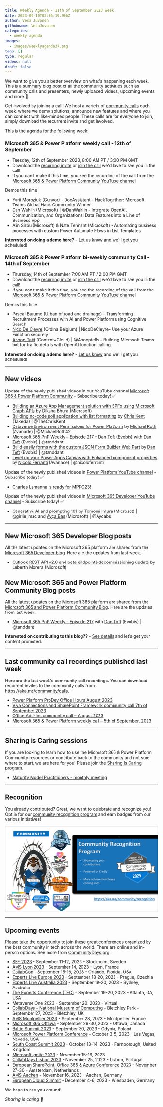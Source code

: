 ```yaml
---
title: Weekly Agenda - 11th of September 2023 week
date: 2023-09-10T02:36:19.906Z
author: Vesa Juvonen
githubname: VesaJuvonen
categories:
  - weekly agenda
images:
  - images/weeklyagenda37.png
tags: []
type: regular
videos: null
draft: false
---
```


We want to give you a better overview on what's happening each week. This is a summary blog post of all the community activities such as community calls and presenters, newly uploaded videos, upcoming events and more 🚀

Get involved by joining a call! We host a variety of [community calls](https://aka.ms/community/calls) each week, where we demo solutions, announce new features and where you can connect with like-minded people. These calls are for everyone to join, simply download the recurrent invite and get involved.

This is the agenda for the following week:

### Microsoft 365 & Power Platform weekly call - 12th of September

* Tuesday, 12th of September 2023, 8:00 AM PT / 3:00 PM GMT
* Download the [recurring invite](https://aka.ms/m365-dev-call) or [join the call](https://aka.ms/m365-dev-call-join) we'd love to see you in the call!
* If you can't make it this time, you see the recording of the call from the [Microsoft 365 & Power Platform Community YouTube channel](https://www.youtube.com/playlist?list=PLR9nK3mnD-OUQOW86tT5dkCRQAVGY7DlH)

Demos this time

* Yurii Moroziuk (Gunvor) - DocAssistant - HackTogether: Microsoft Teams Global Hack Community Winner
* [Dan Wahlin](https://twitter.com/DanWahlin) (Microsoft) | @DanWahlin - Integrate OpenAI, Communication, and Organizational Data Features into a Line of Business App
* Alin Sirbu  (Microsoft) & Nate Tennant (Microsoft) - Automating business processes with custom Power Automate Flows in List Templates

**Interested on doing a demo here?** - [Let us know](https://aka.ms/community/request/demo) and we'll get you scheduled!

### Microsoft 365 & Power Platform bi-weekly community Call - 14th of September

* Thursday, 14th of September 7:00 AM PT / 2:00 PM GMT
* Download the [recurring invite](https://aka.ms/spdev-sig-call) or [join the call](https://aka.ms/spdev-sig-call-join) we'd love to see you in the call!
* If you can't make it this time, you see the recording of the call from the [Microsoft 365 & Power Platform Community YouTube channel](https://www.youtube.com/watch?v=gAqUr9wa2_0&list=PLR9nK3mnD-OURfm5Ypu-wK52cxBv_gXCA)

Demos this time

* Pascal Burume (Urban of road and drainage) - Transforming Recruitment Processes with AI and Power Platform using Cognitive Search
* [Nico De Cleyre](https://twitter.com/NicoDeCleyre) (Ordina Belgium) | NicoDeCleyre- Use your Azure Function securely
* [Anoop Tatti](https://twitter.com/anooptells) (Content+Cloud) | @Anooptells - Building Microsoft Teams bot for traffic details with OpenAI function calling

**Interested on doing a demo here?** - [Let us know](https://aka.ms/community/request/demo) and we'll get you scheduled!

---

## New videos 

Update of the newly published videos in our YouTube channel [Microsoft 365 & Power Platform Community](https://www.youtube.com/channel/UC_mKdhw-V6CeCM7gTo_Iy7w) - Subscribe today! ✅

* [Building an Azure App Management solution with SPFx using Microsoft Graph APIs](https://www.youtube.com/watch?v=WCwUP4BKe-g) by Diksha Bhura (Microsoft)
* [Building no-code poll application with list formatting](https://www.youtube.com/watch?v=Qwx_BtYOGjw) by  [Chris Kent](https://twitter.com/theChrisKent) (Takeda) | @TheChrisKent
* [Dataverse Environment Permissions for Power Platform](https://www.youtube.com/watch?v=0j_9cYkQpc0) by [Michael Roth](https://twitter.com/michaelroth42) (Avanade) | @MichaelRoth42
* [Microsoft 365 PnP Weekly – Episode 217 – Dan Toft (Evobis)](https://www.youtube.com/watch?v=WtoR_GNlGak&) with [Dan Toft](tanddant) (Evobis) | @tanddant
* [Build easily forms with the custom JSON Form Builder Web Part](https://www.youtube.com/watch?v=NCJUMZjCh2U) by [Dan Toft](tanddant) (Evobis) | @tanddant
* [Level up your Power Apps Canvas with Enhanced component properties](https://www.youtube.com/watch?v=jiTvxYAqJjM) by [Nicolò Ferranti](https://twitter.com/nicoloferranti)  (Avanade) | @nicoloferranti

Update of the newly published videos in [Power Platform YouTube channel](https://www.youtube.com/@mspowerplatform) - Subscribe today! ✅

* [Charles Lamanna is ready for MPPC23!](https://www.youtube.com/watch?v=ENn5wT873wo)


Update of the newly published videos in [Microsoft 365 Developer YouTube channel](https://www.youtube.com/@Microsoft365Developer) - Subscribe today! ✅

* [Generative AI and prompting 101](https://www.youtube.com/watch?v=PGI6oxbcYDc) by [Tomomi Imura](https://twitter.com/girlie_mac) (Microsot) | @girlie_mac and [Ayça Baş](https://twitter.com/aycabs) (Microsoft) | @Aycabs

---

## New Microsoft 365 Developer Blog posts

All the latest updates on the Microsoft 365 platform are shared from the [Microsoft 365 Developer blog](https://devblogs.microsoft.com/microsoft365dev/). Here are the updates from last week.

* [Outlook REST API v2.0 and beta endpoints decommissioning update](https://devblogs.microsoft.com/microsoft365dev/outlook-rest-api-v2-0-and-beta-endpoints-decommissioning-update/) by Luberth Morera (Microsoft)

## New Microsoft 365 and Power Platform Community Blog posts

All the latest updates on the Microsoft 365 platform are shared from the [Microsoft 365 and Power Platform Community Blog](https://pnp.github.io/blog/). Here are the updates from last week.

* [Microsoft 365 PnP Weekly - Episode 217](https://pnp.github.io/blog/microsoft-365-pnp-weekly/episode-217/) with [Dan Toft](tanddant) (Evobis) | @tanddant

**Interested on contributing to this blog??** - [See details](https://pnp.github.io/blog/post/contribute-blog/) and let's get your content promoted.

---

## Last community call recordings published last week

Here are the last week's community call recordings. You can download recurrent invites to the community calls from https://aka.ms/community/calls.

* [Power Platform ProDev Office Hours August 2023](https://www.youtube.com/watch?v=087s487jlUQ)
* [Viva Connections and SharePoint Framework community call 7th of September 2023](https://www.youtube.com/watch?v=gksDdjg-4g8)
* [Office Add-ins community call – August 2023](https://www.youtube.com/watch?v=zkOrqpXh-pE&t=865s)
* [Microsoft 365 & Power Platform weekly call – 5th of September, 2023](https://www.youtube.com/watch?v=nfH9epR5Pwk&t=2429s)

---

## Sharing is Caring sessions

If you are looking to learn how to use the Microsoft 365 & Power Platform Community resources or contribute back to the community and not sure where to start, we are here for you! Please join the [Sharing Is Caring program](https://pnp.github.io/sharing-is-caring/).

* [Maturity Model Practitioners - monthly meeting](https://aka.ms/mm4m365/invite)

---

## Recognition

You already contributed? Great, we want to celebrate and recognize you! Opt in for our [community recognition program](https://pnp.github.io/recognitionprogram/) and earn badges from our various initiatives! 

![Community Recognition](../images/community-recognition-2025.png)

---

## Upcoming events

Please take the opportunity to join these great conferences organized by the best community in tech across the world. There are online and in-person options. See more from [CommunityDays.org](https://www.communitydays.org/).

* [SEF 2023](https://www.communitydays.org/event/2023-09-11/sef-2023) - September 11-12, 2023 - Stockholm, Sweden
* [AMS Lyon 2023](https://www.communitydays.org/event/2023-09-14/ams-lyon-2023) - September 14, 2023 - Lyon, France
* [CollabCon](https://www.communitydays.org/event/2023-09-15/collabcon) - September 15-16, 2023 - Orlando, Florida, USA
* [Experts Live Europe 2023](https://www.communitydays.org/event/2023-09-18/experts-live-europe-2023) - September 18-20, 2023 - Prague, Czechia
* [Experts Live Australia 2023](https://www.communitydays.org/event/2023-09-19/expertlive-australia-2023) - September 19-20, 2023 - Sydney, Australia
* [The Experts Conference (TEC)](https://www.communitydays.org/event/2023-09-19/the-experts-conference-2023) - September 19-20, 2023 - Atlanta, GA, USA
* [Metaverse One 2023](https://www.communitydays.org/event/2023-09-20/metaverse-one-2023) - September 20, 2023 - Virtual
* [CollabDays - National Museum of Computing](https://www.communitydays.org/event/2023-09-27/collabdays-national-museum-of-computing-bletchley-park) - Bletchley Park - September 27, 2023 - Bletchley, UK
* [AMS Montpellier 2023](https://www.communitydays.org/event/2023-09-28/ams-montpellier-2023) - September 28, 2023 - Montpellier, France
* [Microsoft 365 Ottawa](https://www.communitydays.org/event/2023-09-29/microsoft-365-ottawa) - September 29-30, 2023 - Ottawa, Canada
* [Baltic Summit 2023](https://www.communitydays.org/event/2023-09-30/baltic-summit-2023) - September 30, 2023 - Gdynia, Poland
* [Microsoft Power Platform Conference](https://powerplatformconf.com/) - October 3-5, 2023 - Las Vegas, Nevada, USA
* [South Coast Summit 2023](https://www.southcoastsummit.com/) - October 13-14, 2023 - Farnborough, United Kingdom
* [Microsoft Ignite 2023](https://ignite.microsoft.com/) - November 15-16, 2023
* [CollabDays Lisbon 2023](https://www.collabdays.org/2023-lisbon/) - November 25, 2023 - Lisbon, Portugal
* [European SharePoint, Office 365 & Azure Conference 2023](https://www.sharepointeurope.com/) - November 27-30 - Amsterdam, Netherlands
* [AMS Aachen](https://www.communitydays.org/event/2023-11-16/ams-aachen) - November 16, 2023 - Aachen, Germany
* [European Cloud Summit](https://www.cloudsummit.eu/) - December 4-6, 2023 - Wiesbaden, Germany

We hope to see you around!

_Sharing is caring 🧡_
